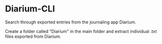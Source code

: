 # Diarium-CLI
Search through exported entries from the journaling app Diarium.

Create a folder called "Diarium" in the main folder and extract individual .txt files exported from Diarium.